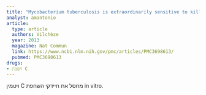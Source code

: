```yaml
---
title: "Mycobacterium tuberculosis is extraordinarily sensitive to killing by a vitamin C-induced Fenton reaction"
analyst: amantonio
article:
  type: article
  authors: Vilchèze
  year: 2013
  magazine: Nat Commun
  link: https://www.ncbi.nlm.nih.gov/pmc/articles/PMC3698613/
  pubmed: PMC3698613
drugs:
- ויטמין C
---
```


ויטמין C מחסל את חיידקי השחפת in vitro.
